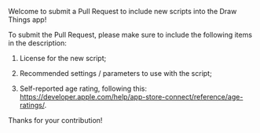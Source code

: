 Welcome to submit a Pull Request to include new scripts into the Draw Things app!

To submit the Pull Request, please make sure to include the following items in the description:

 1. License for the new script;

 2. Recommended settings / parameters to use with the script;

 3. Self-reported age rating, following this: <https://developer.apple.com/help/app-store-connect/reference/age-ratings/>.

Thanks for your contribution!

